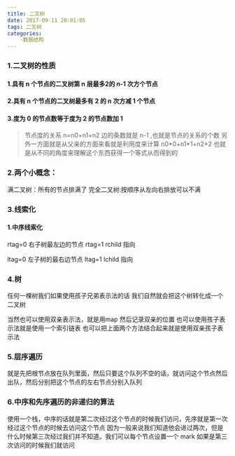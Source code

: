 ```yaml
---
title: 二叉树
date: 2017-09-11 20:01:05
tags: 二叉树
categories:
    -数据结构
---
```

### 1.二叉树的性质
#### 1.具有 n 个节点的二叉树第 n 层最多2的 n-1 次方个节点
#### 2.具有 n 个节点的二叉树最多有 2 的 n 次方减 1 个节点
#### 3.度为 0 的节点数等于度为 2 的节点数加 1

<!--more-->

> 节点度的关系 n=n0+n1+n2
> 边的条数就是 n-1 ,也就是节点的关系的个数 另外一方面就是从父亲的方面来看就是利用度来计算  n0\*0+n1\*1+n2\*2
> 也就是从不同的角度来理解这个东西获得一个等式从而得到的

### 2.两个小概念：
满二叉树：所有的节点排满了
完全二叉树:按顺序从左向右排放可以不满

### 3.线索化

#### 1.中序线索化
rtag=0  右子树最左边的节点
rtag=1  rchild 指向

ltag=0  左子树的最右边节点
ltag=1  lchild 指向

### 4.树
任何一棵树我们如果使用孩子兄弟表示法的话  我们自然就会把这个树转化成一个二叉树

当然也可以使用双亲表示法，就是用map 然后记录双亲的位置
也可以使用孩子表示法就是使用一个索引链表
也可以把上面两个方法结合起来就是使用双亲孩子表示法

### 5.层序遍历
就是先把根节点放在队列里面，然后只要这个队列不空的话，就访问这个节点然后出队，然后分别把这个节点的左右节点分别入队列

### 6.中序和先序遍历的非递归的算法
使用一个栈，中序的话就是第二次经过这个节点的时候我们访问，先序就是第一次经过这个节点的时候去访问这个节点
因为一般来说我们知道他会进过两次，但是什么时候第三次经过我们并不知道。我们可以每个节点设置一个 mark 如果是第三次访问的时候我们就访问


